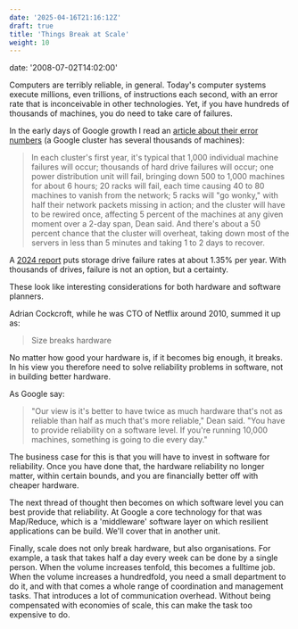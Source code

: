 ```yaml
---
date: '2025-04-16T21:16:12Z'
draft: true
title: 'Things Break at Scale'
weight: 10
---
```

date: '2008-07-02T14:02:00'

Computers are terribly reliable, in general. Today's computer systems execute millions, even trillions, of instructions each second, with an error rate that is inconceivable in other technologies. Yet, if you have hundreds of thousands of machines, you do need to take care of failures. 

In the early days of Google growth I read an [article about their error numbers](https://www.cnet.com/culture/google-spotlights-data-center-inner-workings/)
(a Google cluster has several thousands of machines):

> In each cluster's first year, it's typical that 1,000 individual machine failures will occur; thousands of hard drive failures will occur; one power distribution unit will fail, bringing down 500 to 1,000 machines for about 6 hours; 20 racks will fail, each time causing 40 to 80 machines to vanish from the network; 5 racks will "go wonky," with half their network packets missing in action; and the cluster will have to be rewired once, affecting 5 percent of the machines at any given moment over a 2-day span, Dean said. And there's about a 50 percent chance that the cluster will overheat, taking down most of the servers in less than 5 minutes and taking 1 to 2 days to recover. 

A [2024 report](https://www.storagereview.com/news/backblaze-2024-drive-stats-hard-drive-failures-drop-as-high-capacity-models-take-over) puts storage drive failure rates at about 1.35% per year.
With thousands of drives, failure is not an option, but a certainty.

These look like interesting considerations for both hardware and software planners. 

Adrian Cockcroft, while he was CTO of Netflix around 2010, summed it up as:

>Size breaks hardware

No matter how good your hardware is, if it becomes big enough, it breaks. In his view you therefore need to solve reliability problems in software, not in building better hardware.

As Google say:

> "Our view is it's better to have twice as much hardware that's not as reliable than half as much that's more reliable," Dean said. "You have to provide reliability on a software level. If you're running 10,000 machines, something is going to die every day."

The business case for this is that you will have to invest in software for reliability. 
Once you have done that, the hardware reliability no longer matter, within certain bounds, and you are financially better off with cheaper hardware. 

The next thread of thought then becomes on which software level you can best provide that reliability. At Google a core technology for that was Map/Reduce, which is a 'middleware' software layer on which resilient applications can be build. 
We'll cover that in another unit.

Finally, scale does not only break hardware, but also organisations.
For example, a task that takes half a day every week can be done by a single person. When the volume increases tenfold, this becomes a fulltime job.
When the volume increases a hundredfold, you need a small department to do it, and with that comes a whole range of coordination and management tasks. 
That introduces a lot of communication overhead.
Without being compensated with economies of scale, this can make the task too expensive to do.